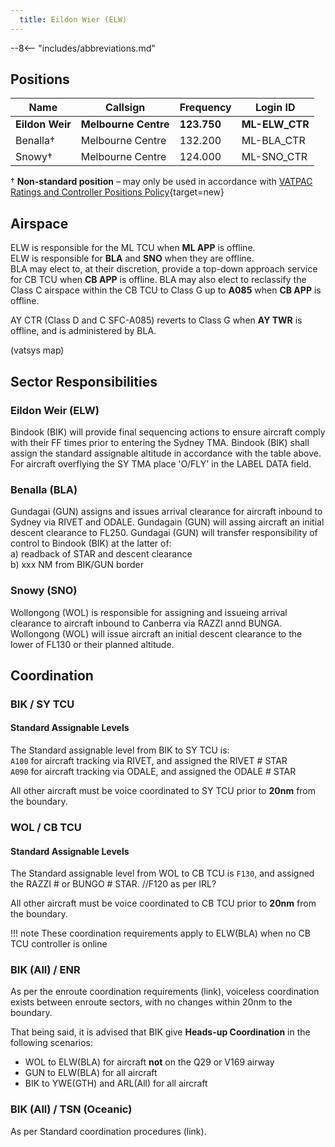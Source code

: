 ```yaml
---
  title: Eildon Wier (ELW)
---
```


--8<-- "includes/abbreviations.md"
## Positions

| Name | Callsign | Frequency | Login ID |
| ---- | -------- | --------- | -------- |
| **Eildon Weir** | **Melbourne Centre** | **123.750** | **ML-ELW_CTR** |
| Benalla† | Melbourne Centre | 132.200 | ML-BLA_CTR |
| Snowy† | Melbourne Centre | 124.000 | ML-SNO_CTR |

† **Non-standard position** – may only be used in accordance with [VATPAC Ratings and Controller Positions Policy](https://cdn.vatpac.org/documents/policy/Controller+Positions+and+Ratings+Policy+v5.2.pdf){target=new}

## Airspace

ELW is responsible for the ML TCU when **ML APP** is offline.  
ELW is responsible for **BLA** and **SNO** when they are offline.  
BLA may elect to, at their discretion, provide a top-down approach service for CB TCU when **CB APP** is offline. BLA may also elect to reclassify the Class C airspace within the CB TCU to Class G up to **A085** when **CB APP** is offline.

AY CTR (Class D and C SFC-A085) reverts to Class G when **AY TWR** is offline, and is administered by BLA. 

(vatsys map)

## Sector Responsibilities
### Eildon Weir (ELW)
Bindook (BIK) will provide final sequencing actions to ensure aircraft comply with their FF times prior to entering the Sydney TMA. Bindook (BIK) shall assign the standard assignable altitude in accordance with the table above. 
For aircraft overflying the SY TMA place 'O/FLY' in the LABEL DATA field.

### Benalla (BLA)
Gundagai (GUN) assigns and issues arrival clearance for aircraft inbound to Sydney via RIVET and ODALE. Gundagain (GUN) will assing aircraft an initial descent clearance to FL250. Gundagai (GUN) will transfer responsibility of control to Bindook (BIK) at the latter of:  
a) readback of STAR and descent clearance  
b) xxx NM from BIK/GUN border

### Snowy (SNO)
Wollongong (WOL) is responsible for assigning and issueing arrival clearance to aircraft inbound to Canberra via RAZZI annd BUNGA. Wollongong (WOL) will issue aircraft an initial descent clearance to the lower of FL130 or their planned altitude.

## Coordination

### BIK / SY TCU
#### Standard Assignable Levels
The Standard assignable level from BIK to SY TCU is:  
`A100` for aircraft tracking via RIVET, and assigned the RIVET # STAR  
`A090` for aircraft tracking via ODALE, and assigned the ODALE # STAR  

All other aircraft must be voice coordinated to SY TCU prior to **20nm** from the boundary.

### WOL / CB TCU
#### Standard Assignable Levels

The Standard assignable level from WOL to CB TCU is `F130`, and assigned the RAZZI # or BUNGO # STAR. //F120 as per IRL?    

All other aircraft must be voice coordinated to CB TCU prior to **20nm** from the boundary.

!!! note
    These coordination requirements apply to ELW(BLA) when no CB TCU controller is online

### BIK (All) / ENR

As per the enroute coordination requirements (link), voiceless coordination exists between enroute sectors, with no changes within 20nm to the boundary.

That being said, it is advised that BIK give **Heads-up Coordination** in the following scenarios:  
- WOL to ELW(BLA) for aircraft **not** on the Q29 or V169 airway  
- GUN to ELW(BLA) for all aircraft  
- BIK to YWE(GTH) and ARL(All) for all aircraft

### BIK (All) / TSN (Oceanic)

As per Standard coordination procedures (link).
